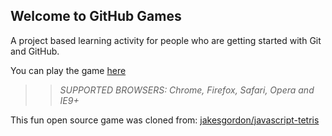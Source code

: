 ## Welcome to GitHub Games

A project based learning activity for people who are getting started with Git and GitHub.

You can play the game [here](https://jeffPHE.github.io/github-games/)

>> _*SUPPORTED BROWSERS*: Chrome, Firefox, Safari, Opera and IE9+_

This fun open source game was cloned from: [jakesgordon/javascript-tetris](https://github.com/jakesgordon/javascript-tetris)
